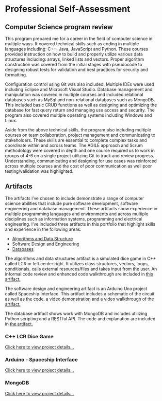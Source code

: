 # Professional Self-Assessment
## Computer Science program review

<p>	This program prepared me for a career in the field of computer science in multiple ways. It covered technical skills such as coding in multiple languages including: C++, Java, JavaScript and Python. These courses provided instruction on how to build and properly utilize various data structures including: arrays, linked lists and vectors. Proper algorithm construction was covered from the initial stages with pseudocode to designing robust tests for validation and best practices for security and formatting.</p>

<p>Configuration control using Git was also included. Multiple IDEs were used including Eclipse and Microsoft Visual Studio. Database management and manipulation was covered in multiple courses and included relational databases such as MySql and non-relational databases such as MongoDB. This included basic CRUD functions as well as designing and optimizing the database for fast query return and managing use access and security. The program also covered multiple operating systems including Windows and Linux.</p>

<p>	Aside from the above technical skills, the program also including multiple courses on team collaboration, project management and communicating to stakeholders. These skills are essential to complete complex tasks and coordinate within and across teams. The AGILE approach and Scrum methodology were covered in depth and one course required us to work in groups of 4-6 on a single project utilizing Git to track and review progress. Understanding, communicating and designing for use cases was reinforced across multiple courses and the cost of poor communication as well poor testing/validation was highlighted.</p>

## Artifacts
<p>     The artifacts I’ve chosen to include demonstrate a range of computer science abilities that include pure software development, software engineering and database management. These artifacts show experience in multiple programming languages and environments and across multiple disciplines such as information systems, programming and electrical engineering. I’ve included three artifacts in this portfolio that highlight skills and experience in the following areas: </p>

* <a href = "lcr.md">Algorithms and Data Structure</a>
* [Software Design and Engineering](arduino.md)
* <a href = "mongo.md">Databases</a>

<p>     The algorithms and data structures artifact is a simulated dice game in C++ called LCR or left center right. It utilizes class structures, vectors, loops, conditionals, calls external resources/files and takes input from the user. An informal code review and enhanced code walkthrough are included in <a href = "lcr.md">this artifact.</a> </p>

<p>The software design and engineering artifact is an Arduino Uno project called Spaceship Interface. This artifact includes a schematic of the circuit as well as the code, a video demonstration and a video walkthrough of <a href = "arduino.md">the artifact.</a></p>

<p>The database artifact shows work with MongoDB and includes utilizing Python scripting and a RESTful API. The code and explanation are included in <a href = "mongo.db">the artifact.</a></p>


### C++ LCR Dice Game

<a href = "lcr.md"> Click here to view project details... </a>

### Arduino - Spaceship Interface

<a href = "arduino.md"> Click here to view project details... </a>

### MongoDB

<a href = "mongo.md"> Click here to view project details... </a>
